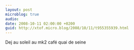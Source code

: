 ```yaml
---
layout: post
microblog: true
audio: 
date: 2008-10-11 02:00:00 +0200
guid: http://xtof.micro.blog/2008/10/11/t955355939.html
---
```

Dej au soleil au mk2 café quai de seine
